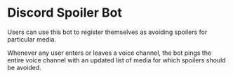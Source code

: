 # Discord Spoiler Bot

Users can use this bot to register themselves as avoiding spoilers for particular media.

Whenever any user enters or leaves a voice channel, the bot pings the entire voice channel with an updated list of media for which spoilers should be avoided.